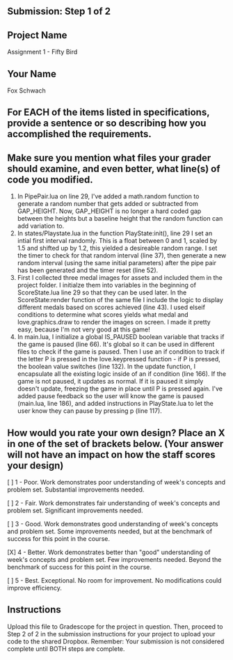 ## Submission: Step 1 of 2

## Project Name

Assignment 1 - Fifty Bird

## Your Name

Fox Schwach

## For EACH of the items listed in specifications, provide a sentence or so describing how you accomplished the requirements. 
## Make sure you mention what files your grader should examine, and even better, what line(s) of code you modified.

1. In PipePair.lua on line 29, I've added a math.random function to generate a random number that gets added or subtracted from GAP_HEIGHT. Now, GAP_HEIGHT is no longer a hard coded gap between the heights but a baseline height that the random function can add variation to.
2. In states/Playstate.lua in the function PlayState:init(), line 29 I set an intial first interval randomly. This is a float between 0 and 1, scaled by 1.5 and shifted up by 1.2, this yielded a desireable random range. I set the timer to check for that random interval (line 37), then generate a new random interval (using the same initial parameters) after the pipe pair has been generated and the timer reset (line 52).
3. First I collected three medal images for assets and included them in the project folder. I initialze them into variables in the beginning of ScoreState.lua line 29 so that they can be used later. In the ScoreState:render function of the same file I include the logic to display different medals based on scores achieved (line 43). I used elseif conditions to determine what scores yields what medal and love.graphics.draw to render the images on screen. I made it pretty easy, because I'm not very good at this game!
4. In main.lua, I initialize a global IS_PAUSED boolean variable that tracks if the game is paused (line 66). It's global so it can be used in different files to check if the game is paused. Then I use an if condition to track if the letter P is pressed in the love.keypressed function - if P is pressed, the boolean value switches (line 132). In the update function, I encapsulate all the existing logic inside of an if condition (line 166). If the game is not paused, it updates as normal. If it is paused it simply doesn't update, freezing the game in place until P is pressed again. I've added pause feedback so the user will know the game is paused (main.lua, line 186), and added instructions in PlayState.lua to let the user know they can pause by pressing p (line 117).

## How would you rate your own design? Place an X in one of the set of brackets below. (Your answer will not have an impact on how the staff scores your design)

[ ] 1 - Poor. Work demonstrates poor understanding of week's concepts and problem set. Substantial improvements needed.

[ ] 2 - Fair. Work demonstrates fair understanding of week's concepts and problem set. Significant improvements needed.

[ ] 3 - Good. Work demonstrates good understanding of week's concepts and problem set. Some improvements needed, but at the benchmark of success for this point in the course.

[X] 4 - Better. Work demonstrates better than "good" understanding of week's concepts and problem set. Few improvements needed. Beyond the benchmark of success for this point in the course.

[ ] 5 - Best. Exceptional. No room for improvement. No modifications could improve efficiency.

## Instructions

Upload this file to Gradescope for the project in question. Then, proceed to Step 2 of 2 in the submission instructions for your project to upload your code to the shared Dropbox. Remember: Your submission is not considered complete until BOTH steps are complete.
